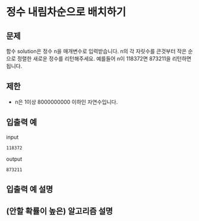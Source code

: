 # 정수 내림차순으로 배치하기

## 문제

함수 solution은 정수 n을 매개변수로 입력받습니다. n의 각 자릿수를 큰것부터 작은 순으로 정렬한 새로운 정수를 리턴해주세요. 예를들어 n이 118372면 873211을 리턴하면 됩니다.

## 제한 

- n은 1이상 8000000000 이하인 자연수입니다.

## 입출력 예

input
``` 
118372	
```
output
``` 
873211
```

## 입출력 예 설명


## (안할 확률이 높은) 알고리즘 설명